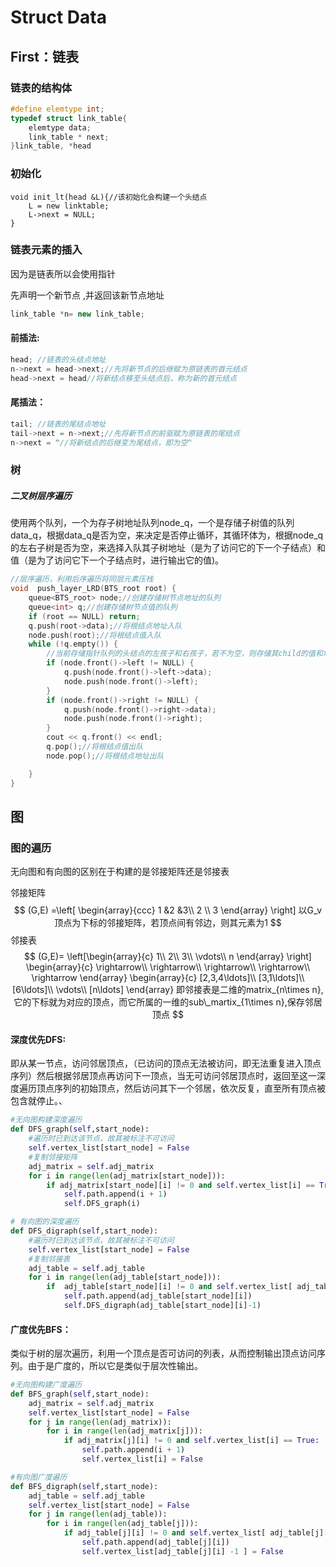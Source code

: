 # Struct Data

## First：链表

### 链表的结构体

```c++
#define elemtype int;
typedef struct link_table{
    elemtype data;
    link_table * next;
}link_table, *head
```

### 初始化

```
void init_lt(head &L){//该初始化会构建一个头结点
	L = new linktable;
    L->next = NULL;
}
```

### 链表元素的插入

因为是链表所以会使用指针

先声明一个新节点 ,并返回该新节点地址
```c++
link_table *n= new link_table; 
```
#### 前插法:

```c++
head; //链表的头结点地址
n->next = head->next;//先将新节点的后继赋为原链表的首元结点
head->next = head//将新结点移至头结点后，称为新的首元结点
```



#### 尾插法：

```C++
tail; //链表的尾结点地址
tail->next = n->next;//先将新节点的前驱赋为原链表的尾结点
n->next = ^//将新结点的后继变为尾结点，即为空^
```

### 树

##### 二叉树层序遍历

使用两个队列，一个为存子树地址队列node_q，一个是存储子树值的队列data_q，根据data_q是否为空，来决定是否停止循环，其循环体为，根据node_q的左右子树是否为空，来选择入队其子树地址（是为了访问它的下一个子结点）和值（是为了访问它下一个子结点时，进行输出它的值)。

```c++
//层序遍历，利用后序遍历将同层元素压栈
void  push_layer_LRD(BTS_root root) {
	queue<BTS_root> node;//创建存储树节点地址的队列
	queue<int> q;//创建存储树节点值的队列
	if (root == NULL) return;
	q.push(root->data);//将根结点地址入队
	node.push(root);//将根结点值入队
	while (!q.empty()) {
		//当前存储指针队列的头结点的左孩子和右孩子，若不为空，则存储其child的值和地址
		if (node.front()->left != NULL) {
			q.push(node.front()->left->data);
			node.push(node.front()->left);
		}
		if (node.front()->right != NULL) {
			q.push(node.front()->right->data);
			node.push(node.front()->right);
		}
		cout << q.front() << endl;
		q.pop();//将根结点值出队
		node.pop();//将根结点地址出队

	}
}
```

## 图



### 图的遍历

无向图和有向图的区别在于构建的是邻接矩阵还是邻接表

邻接矩阵
$$
(G,E) =\left[ \begin{array}{ccc} 
1 &2 &3\\
2 \\
3
\end{array} \right] 以G_v顶点为下标的邻接矩阵，若顶点间有邻边，则其元素为1
$$
邻接表
$$
(G,E)=
\left[\begin{array}{c}
1\\
2\\
3\\
\vdots\\
n
\end{array}
\right]
\begin{array}{c}
\rightarrow\\
\rightarrow\\
\rightarrow\\
\rightarrow\\
\rightarrow
\end{array}
\begin{array}{c}
[2,3,4\ldots]\\
[3,1\ldots]\\
[6\ldots]\\ 
\vdots\\
[n\ldots]
\end{array}
即邻接表是二维的matrix_{n\times n},它的下标就为对应的顶点，而它所属的一维的sub\_martix_{1\times n},保存邻居顶点
$$

#### 深度优先DFS:

即从某一节点，访问邻居顶点，（已访问的顶点无法被访问，即无法重复进入顶点序列）然后根据邻居顶点再访问下一顶点，当无可访问邻居顶点时，返回至这一深度遍历顶点序列的初始顶点，然后访问其下一个邻居，依次反复，直至所有顶点被包含就停止。、

```python
#无向图构建深度遍历
def DFS_graph(self,start_node):
    #遍历时已到达该节点，故其被标注不可访问
    self.vertex_list[start_node] = False
    #复制邻接矩阵
    adj_matrix = self.adj_matrix
    for i in range(len(adj_matrix[start_node])):
        if adj_matrix[start_node][i] != 0 and self.vertex_list[i] == True:
            self.path.append(i + 1)
            self.DFS_graph(i)
```

```python
# 有向图的深度遍历
def DFS_digraph(self,start_node):
    #遍历时已到达该节点，故其被标注不可访问
    self.vertex_list[start_node] = False
    #复制邻接表
    adj_table = self.adj_table
    for i in range(len(adj_table[start_node])):
        if  adj_table[start_node][i] != 0 and self.vertex_list[ adj_table[start_node][i] -1 ] == True:
            self.path.append(adj_table[start_node][i])
            self.DFS_digraph(adj_table[start_node][i]-1)
```

#### 广度优先BFS：

类似于树的层次遍历，利用一个顶点是否可访问的列表，从而控制输出顶点访问序列。由于是广度的，所以它是类似于层次性输出。

```python
#无向图构建广度遍历
def BFS_graph(self,start_node):
    adj_matrix = self.adj_matrix
    self.vertex_list[start_node] = False
    for j in range(len(adj_matrix)):
        for i in range(len(adj_matrix[j])):
            if adj_matrix[j][i] != 0 and self.vertex_list[i] == True:
                self.path.append(i + 1)
                self.vertex_list[i] = False
```

```python
#有向图广度遍历
def BFS_digraph(self,start_node):
    adj_table = self.adj_table
    self.vertex_list[start_node] = False
    for j in range(len(adj_table)):
        for i in range(len(adj_table[j])):
            if adj_table[j][i] != 0 and self.vertex_list[ adj_table[j][i] -1] == True:
                self.path.append(adj_table[j][i])
                self.vertex_list[adj_table[j][i] -1 ] = False
```

